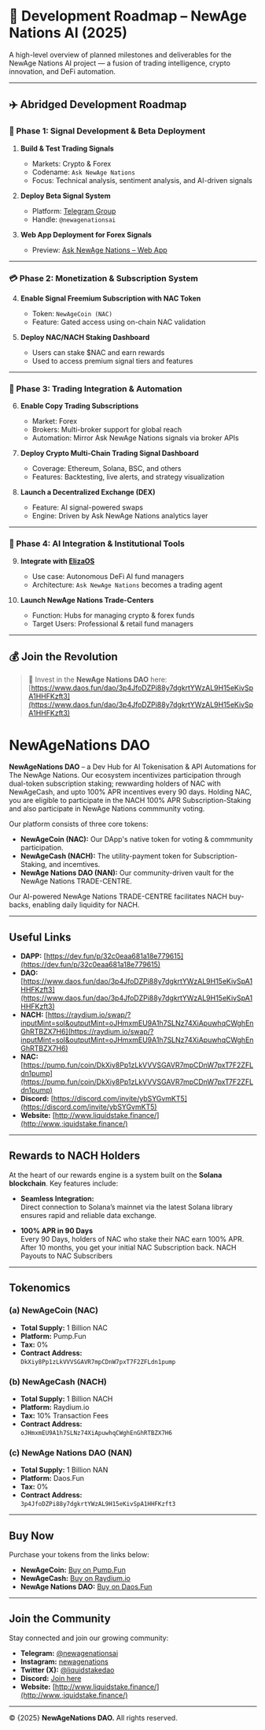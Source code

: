 
# 🧠 Development Roadmap – NewAge Nations AI (2025)

A high-level overview of planned milestones and deliverables for the NewAge Nations AI project — a fusion of trading intelligence, crypto innovation, and DeFi automation.

---

## ✈️ Abridged Development Roadmap

### 🚀 Phase 1: Signal Development & Beta Deployment
1. **Build & Test Trading Signals**  
   - Markets: Crypto & Forex  
   - Codename: `Ask NewAge Nations`  
   - Focus: Technical analysis, sentiment analysis, and AI-driven signals

2. **Deploy Beta Signal System**  
   - Platform: [Telegram Group](https://t.me/newagenationsai)  
   - Handle: `@newagenationsai`

3. **Web App Deployment for Forex Signals**  
   - Preview: [Ask NewAge Nations – Web App](https://dev.fun/app/32c0eaa681a18e779615)

---

### 💳 Phase 2: Monetization & Subscription System
4. **Enable Signal Freemium Subscription with NAC Token**  
   - Token: `NewAgeCoin (NAC)`  
   - Feature: Gated access using on-chain NAC validation

5. **Deploy NAC/NACH Staking Dashboard**  
   - Users can stake $NAC and earn rewards  
   - Used to access premium signal tiers and features

---

### 🔁 Phase 3: Trading Integration & Automation
6. **Enable Copy Trading Subscriptions**  
   - Market: Forex  
   - Brokers: Multi-broker support for global reach  
   - Automation: Mirror Ask NewAge Nations signals via broker APIs

7. **Deploy Crypto Multi-Chain Trading Signal Dashboard**  
   - Coverage: Ethereum, Solana, BSC, and others  
   - Features: Backtesting, live alerts, and strategy visualization

8. **Launch a Decentralized Exchange (DEX)**  
   - Feature: AI signal-powered swaps  
   - Engine: Driven by Ask NewAge Nations analytics layer

---

### 🤖 Phase 4: AI Integration & Institutional Tools
9. **Integrate with [ElizaOS](https://www.elizaos.ai)**  
   - Use case: Autonomous DeFi AI fund managers  
   - Architecture: `Ask NewAge Nations` becomes a trading agent

10. **Launch NewAge Nations Trade-Centers**  
    - Function: Hubs for managing crypto & forex funds  
    - Target Users: Professional & retail fund managers

---

## 💰 Join the Revolution

> 🔗 Invest in the **NewAge Nations DAO** here:  
> [https://www.daos.fun/dao/3p4JfoDZPi88y7dgkrtYWzAL9H15eKivSpA1HHFKzft3](https://www.daos.fun/dao/3p4JfoDZPi88y7dgkrtYWzAL9H15eKivSpA1HHFKzft3)



# NewAgeNations DAO

**NewAgeNations DAO** – a Dev Hub for AI Tokenisation & API Automations for The NewAge Nations. Our ecosystem incentivizes participation through dual-token subscription staking; rewwarding holders of NAC with NewAgeCash, and upto 100% APR incentives every 90 days. Holding NAC, you are eligible to participate in the NACH 100% APR Subscription-Staking and also participate in NewAge Nations commmunity voting.

Our platform consists of three core tokens:
- **NewAgeCoin (NAC):** Our DApp's native token for voting & commmunity participation.
- **NewAgeCash (NACH):** The utility-payment token for Subscription-Staking, and  incemtives.
- **NewAge Nations DAO (NAN):** Our community-driven vault for the NewAge Nations TRADE-CENTRE.

Our AI-powered NewAge Nations TRADE-CENTRE facilitates NACH buy-backs, enabling daily liquidity for NACH.

---

## Useful Links

- **DAPP:** [https://dev.fun/p/32c0eaa681a18e779615](https://dev.fun/p/32c0eaa681a18e779615)
- **DAO:** [https://www.daos.fun/dao/3p4JfoDZPi88y7dgkrtYWzAL9H15eKivSpA1HHFKzft3](https://www.daos.fun/dao/3p4JfoDZPi88y7dgkrtYWzAL9H15eKivSpA1HHFKzft3)
- **NACH:** [https://raydium.io/swap/?inputMint=sol&outputMint=oJHmxmEU9A1h7SLNz74XiApuwhqCWghEnGhRTBZX7H6](https://raydium.io/swap/?inputMint=sol&outputMint=oJHmxmEU9A1h7SLNz74XiApuwhqCWghEnGhRTBZX7H6)
- **NAC:** [https://pump.fun/coin/DkXiy8Pp1zLkVVVSGAVR7mpCDnW7pxT7F2ZFLdn1pump](https://pump.fun/coin/DkXiy8Pp1zLkVVVSGAVR7mpCDnW7pxT7F2ZFLdn1pump)
- **Discord:** [https://discord.com/invite/ybSYGvmKT5](https://discord.com/invite/ybSYGvmKT5)
- **Website:** [http://www.liquidstake.finance/](http://www.;iquidstake.finance/)

---

## Rewards to NACH Holders

At the heart of our rewards engine is a system built on the **Solana blockchain**. Key features include:

- **Seamless Integration:**  
  Direct connection to Solana’s mainnet via the latest Solana library ensures rapid and reliable data exchange.

- **100% APR in 90 Days**  
  Every 90 Days, holders of NAC who stake their NAC earn 100% APR. After 10 months, you get your initial NAC Subscription back.
  NACH Payouts to NAC Subscribers 

---

## Tokenomics

### (a) NewAgeCoin (NAC)
- **Total Supply:** 1 Billion NAC  
- **Platform:** Pump.Fun  
- **Tax:** 0%  
- **Contract Address:**  
  `DkXiy8Pp1zLkVVVSGAVR7mpCDnW7pxT7F2ZFLdn1pump`

### (b) NewAgeCash (NACH)
- **Total Supply:** 1 Billion NACH  
- **Platform:** Raydium.io  
- **Tax:** 10% Transaction Fees  
- **Contract Address:**  
  `oJHmxmEU9A1h7SLNz74XiApuwhqCWghEnGhRTBZX7H6`

### (c) NewAge Nations DAO (NAN)
- **Total Supply:** 1 Billion NAN  
- **Platform:** Daos.Fun  
- **Tax:** 0%  
- **Contract Address:**  
  `3p4JfoDZPi88y7dgkrtYWzAL9H15eKivSpA1HHFKzft3`

---

## Buy Now

Purchase your tokens from the links below:
- **NewAgeCoin:** [Buy on Pump.Fun](https://pump.fun/coin/DkXiy8Pp1zLkVVVSGAVR7mpCDnW7pxT7F2ZFLdn1pump)
- **NewAgeCash:** [Buy on Raydium.io](https://raydium.io/swap/?inputMint=sol&outputMint=oJHmxmEU9A1h7SLNz74XiApuwhqCWghEnGhRTBZX7H6)
- **NewAge Nations DAO:** [Buy on Daos.Fun](https://www.daos.fun/dao/3p4JfoDZPi88y7dgkrtYWzAL9H15eKivSpA1HHFKzft3)

---

## Join the Community

Stay connected and join our growing community:
- **Telegram:** [@newagenationsai](https://t.me/newagenationsai)
- **Instagram:** [newagenations](https://www.instagram.com/newagenations)
- **Twitter (X):** [@liquidstakedao](https://twitter.com/liquidstakedao)
- **Discord:** [Join here](https://discord.com/invite/ybSYGvmKT5)
- **Website:** [http://www.liquidstake.finance/](http://www.;iquidstake.finance/)

---

&copy; {2025} **NewAgeNations DAO.** All rights reserved.
